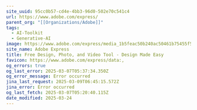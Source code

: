 ```yaml
---
site_uuid: 95cc0b57-cd4e-4bb3-96d0-502e70c541c4
url: https://www.adobe.com/express/
parent_org: "[[Organizations/Adobe]]"
tags:
  - AI-Toolkit
  - Generative-AI
image: https://www.adobe.com/express/media_1b5feac50b240ac50461b75455f51032ee15e002d.jpeg?width=1200&format=pjpg&optimize=medium
site_name: Adobe Express
title: Free Design, Photo, and Video Tool - Design Made Easy
favicon: https://www.adobe.com/express/data:,
og_errors: true
og_last_error: 2025-03-07T05:37:34.350Z
og_error_message: Error occurred
jina_last_request: 2025-03-09T06:45:15.572Z
jina_error: Error occurred
og_last_fetch: 2025-03-07T05:20:40.115Z
date_modified: 2025-03-24
---
```





